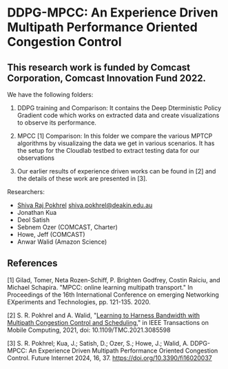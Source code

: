 # DDPG-MPCC: An Experience Driven Multipath Performance Oriented Congestion Control
## This research work is funded by Comcast Corporation, Comcast Innovation Fund 2022.
We have the following folders:

1. DDPG training and Comparison: It contains the Deep Dterministic Policy Gradient code which works on extracted data and create visualizations to observe its performance.

2. MPCC [1] Comparison: In this folder we compare the various MPTCP algorithms by visualizaing the data we get in various scenarios. It has the setup for the Cloudlab testbed to extract testing data for our observations

3. Our earlier results of experience driven works can be found in [2] and the details of these work are presented in [3].

Researchers: 
- [Shiva Raj Pokhrel](https://www.deakin.edu.au/about-deakin/people/shiva-pokhrel) <shiva.pokhrel@deakin.edu.au>
- Jonathan Kua
- Deol Satish
- Sebnem Ozer (COMCAST, Charter)
- Howe, Jeff (COMCAST)
- Anwar Walid (Amazon Science)


## References

[1] Gilad, Tomer, Neta Rozen-Schiff, P. Brighten Godfrey, Costin Raiciu, and Michael Schapira. "MPCC: online learning multipath transport." In Proceedings of the 16th International Conference on emerging Networking EXperiments and Technologies, pp. 121-135. 2020.

[2] S. R. Pokhrel and A. Walid, "[Learning to Harness Bandwidth with Multipath Congestion Control and Scheduling](https://ieeexplore.ieee.org/abstract/document/9444785)," in IEEE Transactions on Mobile Computing, 2021, doi: 10.1109/TMC.2021.3085598 

[3] S. R. Pokhrel; Kua, J.; Satish, D.; Ozer, S.; Howe, J.; Walid, A. DDPG-MPCC: An Experience Driven Multipath Performance Oriented Congestion Control. Future Internet 2024, 16, 37. https://doi.org/10.3390/fi16020037

